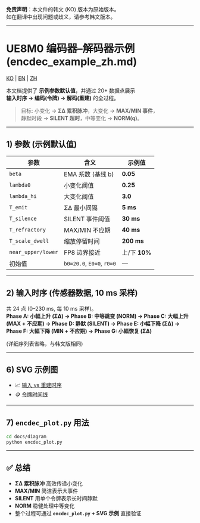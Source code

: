 **免责声明**：本文件的韩文 (KO) 版本为原始版本。  
如在翻译中出现问题或歧义，请参考韩文版本。

---

# UE8M0 编码器–解码器示例 (encdec_example_zh.md)


[KO](encdec_example.md) | [EN](encdec_example_en.md) | [ZH](encdec_example_zh.md)


本文档提供了 **示例参数默认值**，并通过 20+ 数据点展示  
**输入时序 → 编码(令牌) → 解码(重建)** 的全过程。

> 目标: 小变化 → **ΣΔ 累积脉冲**，大变化 → **MAX/MIN 事件**，  
> 静默时段 → **SILENT 超时**，中等变化 → **NORM(q)**。

---

## 1) 参数 (示例默认值)

| 参数 | 含义 | 示例值 |
|---|---|---|
| `beta` | EMA 系数 (基线 b) | **0.05** |
| `lambda0` | 小变化阈值 | **0.25** |
| `lambda_hi` | 大变化阈值 | **3.0** |
| `T_emit` | ΣΔ 最小间隔 | **5 ms** |
| `T_silence` | SILENT 事件阈值 | **30 ms** |
| `T_refractory` | MAX/MIN 不应期 | **40 ms** |
| `T_scale_dwell` | 缩放停留时间 | **200 ms** |
| `near_upper/lower` | FP8 边界接近 | 上/下 **10%** |
| 初始值 | `b0=20.0`, `E0=0`, `r0=0` | — |

---

## 2) 输入时序 (传感器数据, 10 ms 采样)

共 24 点 (0–230 ms, 每 10 ms 采样)。  
**Phase A: 小幅上升 (ΣΔ) → Phase B: 中等跳变 (NORM) → Phase C: 大幅上升 (MAX + 不应期) → Phase D: 静默 (SILENT) → Phase E: 小幅下降 (ΣΔ) → Phase F: 大幅下降 (MIN + 不应期) → Phase G: 小幅恢复 (ΣΔ)**

(详细序列表省略，与韩文版相同)

---

## 6) SVG 示例图

- 📈 [输入 vs 重建时序](diagrams/encdec_timeseries.svg)  
- 🪙 [令牌时间线](diagrams/encdec_tokens.svg)

---

## 7) `encdec_plot.py` 用法

```bash
cd docs/diagram
python encdec_plot.py
```

---

## ✅ 总结

- **ΣΔ 累积脉冲** 高效传递小变化  
- **MAX/MIN** 简洁表示大事件  
- **SILENT** 用单个令牌表示长时间静默  
- **NORM** 稳健处理中等变化  
- 整个过程可通过 **`encdec_plot.py` + SVG 示例** 直接验证
